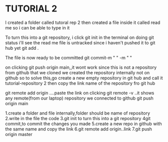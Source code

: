# TUTORIAL 2
I created a folder called tutoral rep 2 then created a file inside it called read me so i can be able to type in it

To turn this into a git repository, i click git init in the terminal
on doing git status i'll see the read me file is untracked since i haven't pushed it to git hub yet
git add .

The file is now ready to be committed
git commit-m " " -m " "

on clicking git push origin main,,it wont work since this is not a repository from github that we cloned
we created the repository internally not on github
so to solve this,go create a new empty repository in git hub and call it tutorial-repository 2 then copy the link name of the repository fro git hub

git remote add origin ....paste the link
on clicking git remote -v ..it shows any remote(from our laptop) repository we connected to github
git push origin main

1.create a folder and file internally,folder should be name of repository
2.write in the file the code
3.git init to turn this into a git repository
4git commit,to commit the changes you made 
5.create a new repo in github with the same name and copy the link
6.git remote add origin..link
7.git push origin master

